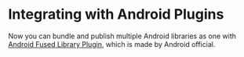 # Integrating with Android Plugins

Now you can bundle and publish multiple Android libraries as one with
[Android Fused Library Plugin](https://developer.android.com/build/publish-library/fused-library), which is made by
Android official.
